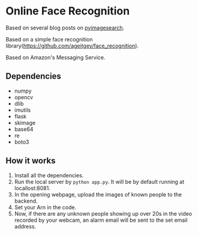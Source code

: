 # Online Face Recognition

Based on several blog posts on [pyimagesearch](https://www.pyimagesearch.com/).

Based on a simple face recognition library(https://github.com/ageitgey/face_recognition).

Based on Amazon's Messaging Service.

## Dependencies

- numpy
- opencv
- dlib
- imutils
- flask
- skimage
- base64
- re
- boto3

## How it works

1. Install all the dependencies.
2. Run the local server by `python app.py`. It will be by default running at locallost:8081.
3. In the opening webpage, upload the images of known people to the backend.
4. Set your Arn in the code.
5. Now, if there are any unknown people showing up over 20s in the video recorded by your webcam, an alarm email will be sent to the set email address.
